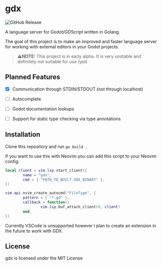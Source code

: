 # gdx
![GitHub Release](https://img.shields.io/github/v/release/grqphical/gdx)

A language server for Godot/GDScript written in Golang.

The goal of this project is to make an improved and faster language server for working with external editors in your Godot projects.

> **⚠️NOTE:** This project is in early alpha. It is very unstable and definitely not suitable for use (yet)

## Planned Features

- [x] Communication through STDIN/STDOUT (not through localhost)

- [ ] Autocomplete

- [ ] Godot documentation lookups

- [ ] Support for static type checking via type annotations

## Installation

Clone this repository and run `go build .`

If you want to use this with Neovim you can add this script to your Neovim config:
```lua
local client = vim.lsp.start_client({
        name = "gdx",
        cmd = { "PATH_TO_BUILT_GDX_BINARY" },
})

vim.api.nvim_create_autocmd("FileType", {
        pattern = { "*.gd" },
        callback = function()
                vim.lsp.buf_attach_client(0, client)
        end,
})
```

Currently VSCode is unsupported however I plan to create an extension in the future to work with GDX.

## License

gdx is licensed under the MIT License
